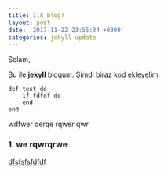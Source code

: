 ```yaml
---
title: İlk blog!
layout: post
date: '2017-11-22 23:55:34 +0300'
categories: jekyll update
---
```


Selam,

Bu ile **jekyll** blogum.
Şimdi biraz kod ekleyelim.
```
def test do
	if fdfdf do
	end
end
```

wdfwer qerqe rqwer qwr
### 1. we rqwrqrwe

[dfsfsfsfdfdf](http://)